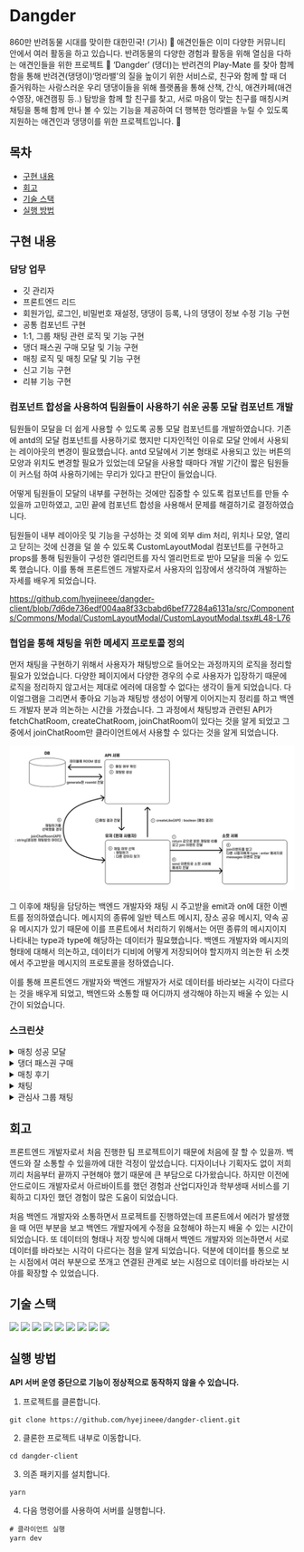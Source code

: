 # Dangder

860만 반려동물 시대를 맞이한 대한민국! (기사) 🐶 애견인들은 이미 다양한 커뮤니티 안에서 여러 활동을 하고 있습니다. 반려동물의 다양한 경험과 활동을 위해 열심을 다하는 애견인들을 위한 프로젝트 🐾 ‘Dangder’ (댕더)는 반려견의 Play-Mate 를 찾아 함께함을 통해 반려견(댕댕이)‘멍라밸'의 질을 높이기 위한 서비스로, 친구와 함께 할 때 더 즐거워하는 사랑스러운 우리 댕댕이들을 위해 플랫폼을 통해 산책, 간식, 애견카페(애견수영장, 애견캠핑 등..) 탐방을 함께 할 친구를 찾고, 서로 마음이 맞는 친구를 매칭시켜 채팅을 통해 함께 만나 볼 수 있는 기능을 제공하여 더 행복한 멍라벨을 누릴 수 있도록 지원하는 애견인과 댕댕이를 위한 프로젝트입니다. 🦴

## 목차
- [구현 내용](#1)
- [회고](#2)
- [기술 스택](#3)
- [실행 방법](#4)

## 구현 내용 <a id="1"></a>

### 담당 업무 
- 깃 관리자 
- 프론트엔드 리드 
- 회원가입, 로그인, 비밀번호 재설정, 댕댕이 등록, 나의 댕댕이 정보 수정 기능 구현
- 공통 컴포넌트 구현 
- 1:1, 그룹 채팅 관련 로직 및 기능 구현
- 댕더 패스권 구매 모달 및 기능 구현 
- 매칭 로직 및 매칭 모달 및 기능 구현
- 신고 기능 구현
- 리뷰 기능 구현

### 컴포넌트 합성을 사용하여 팀원들이 사용하기 쉬운 공통 모달 컴포넌트 개발

팀원들이 모달을 더 쉽게 사용할 수 있도록 공통 모달 컴포넌트를 개발하였습니다. 기존에 antd의 모달 컴포넌트를 사용하기로 했지만 디자인적인 이유로 모달 안에서 사용되는 레이아웃의 변경이 필요했습니다. antd 모달에서 기본 형태로 사용되고 있는 버튼의 모양과 위치도 변경할 필요가 있었는데 모달을 사용할 때마다 개발 기간이 짧은 팀원들이 커스텀 하여 사용하기에는 무리가 있다고 판단이 들었습니다.

어떻게 팀원들이 모달의 내부를 구현하는 것에만 집중할 수 있도록 컴포넌트를 만들 수 있을까 고민하였고, 고민 끝에 컴포넌트 합성을 사용해서 문제를 해결하기로 결정하였습니다. 

팀원들이 내부 레이아웃 및 기능을 구성하는 것 외에 외부 dim 처리, 위치나 모양, 열리고 닫히는 것에 신경을 덜 쓸 수 있도록 CustomLayoutModal 컴포넌트를 구현하고 props를 통해 팀원들이 구성한 엘리먼트를 자식 엘리먼트로 받아 모달을 띄울 수 있도록 했습니다. 이를 통해 프론트엔드 개발자로서 사용자의 입장에서 생각하여 개발하는 자세를 배우게 되었습니다. 

https://github.com/hyejineee/dangder-client/blob/7d6de736edf004aa8f33cbabd6bef77284a6131a/src/Components/Commons/Modal/CustomLayoutModal/CustomLayoutModal.tsx#L48-L76



### 협업을 통해 채팅을 위한 메세지 프로토콜 정의

먼저 채팅을 구현하기 위해서 사용자가 채팅방으로 들어오는 과정까지의 로직을 정리할 필요가 있었습니다. 다양한 페이지에서 다양한 경우의 수로 사용자가 입장하기 때문에 로직을 정리하지 않고서는 제대로 에러에 대응할 수 없다는 생각이 들게 되었습니다. 다이얼그램을 그리면서 좋아요 기능과 채팅방 생성이 어떻게 이어지는지 정리를 하고 백엔드 개발자 분과 의논하는 시간을 가졌습니다. 그 과정에서 채팅방과 관련된 API가 fetchChatRoom, createChatRoom, joinChatRoom이 있다는 것을 알게 되었고 그 중에서 joinChatRoom만 클라이언트에서 사용할 수 있다는 것을 알게 되었습니다. 

![](./images/diagram.png)

그 이후에 채팅을 담당하는 백엔드 개발자와 채팅 시 주고받을 emit과 on에 대한 이벤트를 정의하였습니다. 메시지의 종류에 일반 텍스트 메시지, 장소 공유 메시지, 약속 공유 메시지가 있기 때문에 이를 프론트에서 처리하기 위해서는 어떤 종류의 메시지이지 나타내는 type과 type에 해당하는 데이터가 필요했습니다. 백엔드 개발자와 메시지의 형태에 대해서 의논하고, 데이터가 디비에 어떻게 저장되어야 할지까지 의논한 뒤 소켓에서 주고받을 메시지의 프로토콜을 정하였습니다. 

이를 통해 프론트엔드 개발자와 백엔드 개발자가 서로 데이터를 바라보는 시각이 다르다는 것을 배우게 되었고, 백엔드와 소통할 때 어디까지 생각해야 하는지 배울 수 있는 시간이 되었습니다.

### 스크린샷
<details>
  <summary>매칭 성공 모달</summary>
    <div markdown="1">
       <img src= "https://user-images.githubusercontent.com/104765779/211010695-f67fa9f4-2421-4662-aa48-54dab8bd7411.gif"/>
    </div>
</details>

<details>
  <summary>댕더 패스권 구매</summary>
    <div markdown="1">
       <img src= "https://user-images.githubusercontent.com/104765779/211010773-ef7ad14c-88ab-4614-9207-5d532469b4bf.gif"/>
    </div>
</details>

<details>
  <summary>매칭 후기</summary>
    <div markdown="1">
      <img src= "https://user-images.githubusercontent.com/104765779/211010550-9b0f520d-ea55-4c6c-a95a-b74d764e2d71.gif"/>
    </div>
</details>


<details>
  <summary>채팅</summary>
    <div markdown="1">
       <img src= "https://user-images.githubusercontent.com/104765779/211010927-905d4bfc-5f48-42d6-88d5-b171ae17f3fa.gif"/>
    </div>
</details>

<details>
  <summary>관심사 그룹 채팅</summary>
    <div markdown="1">
       <img src= "https://user-images.githubusercontent.com/104765779/211010842-75667d68-16fe-4c9f-ad31-fea22962b0ca.gif"/>
    </div>
</details>

## 회고 <a id="2"></a>

프론트엔드 개발자로서 처음 진행한 팀 프로젝트이기 때문에 처음에 잘 할 수 있을까. 백엔드와 잘 소통할 수 있을까에 대한 걱정이 앞섰습니다. 디자이너나 기획자도 없이 저희끼리 처음부터 끝까지 구현해야 했기 때문에 큰 부담으로 다가왔습니다. 하지만 이전에 안드로이드 개발자로서 아르바이트를 했던 경험과 산업디자인과 학부생때 서비스를 기획하고 디자인 했던 경험이 많은 도움이 되었습니다. 

처음 백엔드 개발자와 소통하면서 프로젝트를 진행하였는데 프론트에서 에러가 발생했을 때 어떤 부분을 보고 백엔드 개발자에게 수정을 요청해야 하는지 배울 수 있는 시간이 되었습니다. 또 데이터의 형태나 저장 방식에 대해서 백엔드 개발자와 의논하면서 서로 데이터를 바라보는 시각이 다르다는 점을 알게 되었습니다. 덕분에 데이터를 통으로 보는 시점에서 여러 부분으로 쪼개고 연결된 관계로 보는 시점으로 데이터를 바라보는 시야를 확장할 수 있었습니다.

## 기술 스택 <a id="3"></a>

<img src="https://img.shields.io/badge/React-61DAFB?style=for-the-badge&logo=React&logoColor=white" > <img src="https://img.shields.io/badge/Next.js-000000?style=for-the-badge&logo=Next.js&logoColor=white" > <img src="https://img.shields.io/badge/TypeScript-3178C6?style=for-the-badge&logo=TypeScript&logoColor=white" > <img src="https://img.shields.io/badge/emotion-FE5196?style=for-the-badge&components&logoColor=white" >  <img src="https://img.shields.io/badge/Apollo GraphQL-311C87?style=for-the-badge&logo=Apollo GraphQL&logoColor=white" > <img src="https://img.shields.io/badge/GraphQL-E10098?style=for-the-badge&logo=GraphQL&logoColor=white" > <img src="https://img.shields.io/badge/Socket.io-010101?style=for-the-badge&logo=Socket.io&logoColor=white" >  <img src="https://img.shields.io/badge/Amazon EC2-FF9900?style=for-the-badge&logo=Amazon EC2&logoColor=white" > <img src="https://img.shields.io/badge/Docker-2496ED?style=for-the-badge&logo=Docker&logoColor=white" >

## 실행 방법 <a id="4"></a>
**API 서버 운영 중단으로 기능이 정상적으로 동작하지 않을 수 있습니다.**

1. 프로젝트를 클론합니다.
```
git clone https://github.com/hyejineee/dangder-client.git
```
2. 클론한 프로젝트 내부로 이동합니다. 
```
cd dangder-client
```
3. 의존 패키지를 설치합니다. 
```
yarn
```
4. 다음 명령어를 사용하여 서버를 실행합니다.
```
# 클라이언트 실행
yarn dev 
```
